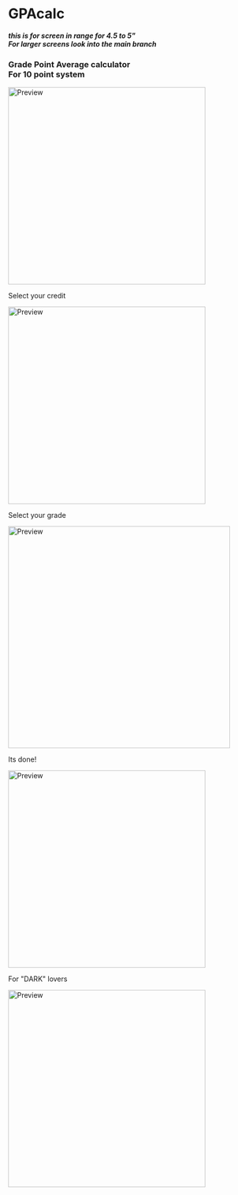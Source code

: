 # GPAcalc
<strong><i>this is for screen in range for 4.5 to 5"<br>
For larger screens look into the main branch</i></strong>

<h3>Grade Point Average calculator<br>For 10 point system</h3>

<img src="https://raw.github.com/DevGautam2000/GPAcalc/master_smaller_screens/images/appSimul.png"  alt="Preview" width=400>

Select your credit

<img src="https://raw.github.com/DevGautam2000/GPAcalc/master_smaller_screens/images/credit.png"  alt="Preview" width=400>

Select your grade

<img src="https://raw.github.com/DevGautam2000/GPAcalc/master_smaller_screens/images/grade.png"  alt="Preview" width=450>

Its done! 

<img src="https://raw.github.com/DevGautam2000/GPAcalc/master_smaller_screens/images/calculated.png"  alt="Preview" width=400>

For "DARK" lovers

<img src="https://raw.github.com/DevGautam2000/GPAcalc/master_smaller_screens/images/dark.png"  alt="Preview" width=400>
